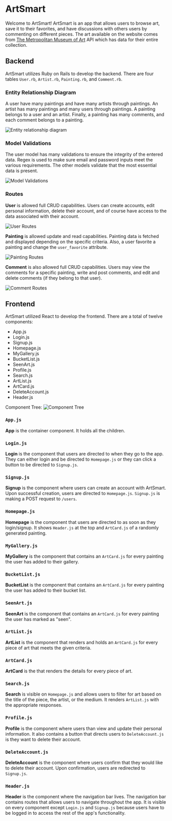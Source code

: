# ArtSmart

Welcome to ArtSmart!  ArtSmart is an app that allows users to browse art, save it to their favorites, and have discussions with others users by commenting on different pieces. The art available on the website comes from [The Metropolitan Museum of Art](https://github.com/metmuseum/) API which has data for their entire collection.

## Backend

ArtSmart utilizes Ruby on Rails to develop the backend.  There are four tables `User.rb`, `Artist.rb`, `Painting.rb`, and `Comment.rb`.

### Entity Relationship Diagram

A user have many paintings and have many artists through paintings.  An artist has many paintings and many users through paintings.  A painting belongs to a user and an artist.  Finally, a painting has many comments, and each comment belongs to a painting.

![Entity relationship diagram](public/images/erd.png)

### Model Validations

The user model has many validations to ensure the integrity of the entered data.  Regex is used to make sure email and password inputs meet the various requirements.
The other models validate that the most essential data is present.

![Model Validations](public/images/validations.png)

### Routes

**User** is allowed full CRUD capabilities.  Users can create accounts, edit personal information, delete their account, and of course have access to the data associated with their account.

![User Routes](public/images/user-routes.png)

**Painting** is allowed update and read capabilities.  Painting data is fetched and displayed depending on the specific criteria.  Also, a user favorite a painting and change the `user_favorite` attribute.

![Painting Routes](public/images/painting-routes.png)

**Comment** is also allowed full CRUD capabilities.  Users may view the comments for a specific painting, write and post comments, and edit and delete comments (if they belong to that user).

![Comment Routes](public/images/comment-routes.png)

## Frontend

ArtSmart utilized React to develop the frontend.  There are a total of twelve components:
- App.js
- Login.js
- Signup.js
- Homepage.js
- MyGallery.js
- BucketList.js
- SeenArt.js
- Profile.js
- Search.js
- ArtList.js
- ArtCard.js
- DeleteAccount.js
- Header.js

Component Tree:
![Component Tree](public/images/component-tree.png)

### `App.js`
**App** is the container component.  It holds all the children.

### `Login.js`
**Login** is the component that users are directed to when they go to the app.  They can either login and be directed to `Homepage.js` or they can click a button to be directed to `Signup.js`.

### `Signup.js`
**Signup** is the component where users can create an account with ArtSmart.  Upon successful creation, users are directed to `Homepage.js`.  `Signup.js` is making a POST request to `/users`.

### `Homepage.js`
**Homepage** is the component that users are directed to as soon as they login/signup.  It shows `Header.js` at the top and `ArtCard.js` of a randomly generated painting.

### `MyGallery.js`
**MyGallery** is the component that contains an `ArtCard.js` for every painting the user has added to their gallery.

### `BucketList.js`
**BucketList** is the component that contains an `ArtCard.js` for every painting the user has added to their bucket list.

### `SeenArt.js`
**SeenArt** is the component that contains an `ArtCard.js` for every painting the user has marked as "seen".

### `ArtList.js`
**ArtList** is the component that renders and holds an `ArtCard.js` for every piece of art that meets the given criteria.

### `ArtCard.js`
**ArtCard** is the that renders the details for every piece of art.

### `Search.js`
**Search** is visible on `Homepage.js` and allows users to filter for art based on the title of the piece, the artist, or the medium.  It renders `ArtList.js` with the appropriate responses.

### `Profile.js`
**Profile** is the component where users than view and update their personal information.  It also contains a button that directs users to `DeleteAccount.js` is they want to delete their account.

### `DeleteAccount.js`
**DeleteAccount** is the component where users confirm that they would like to delete their account.  Upon confirmation, users are redirected to `Signup.js`.

### `Header.js`
**Header** is the component where the navigation bar lives.  The navigation bar contains routes that allows users to navigate throughout the app.  It is visible on every component except `Login.js` and `Signup.js` because users have to be logged in to access the rest of the app's functionality.